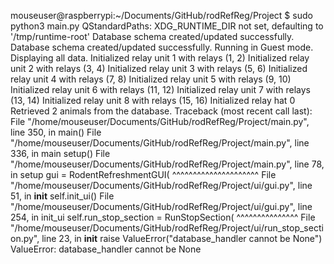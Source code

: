 mouseuser@raspberrypi:~/Documents/GitHub/rodRefReg/Project $ sudo python3 main.py
QStandardPaths: XDG_RUNTIME_DIR not set, defaulting to '/tmp/runtime-root'
Database schema created/updated successfully.
Database schema created/updated successfully.
Running in Guest mode. Displaying all data.
Initialized relay unit 1 with relays (1, 2)
Initialized relay unit 2 with relays (3, 4)
Initialized relay unit 3 with relays (5, 6)
Initialized relay unit 4 with relays (7, 8)
Initialized relay unit 5 with relays (9, 10)
Initialized relay unit 6 with relays (11, 12)
Initialized relay unit 7 with relays (13, 14)
Initialized relay unit 8 with relays (15, 16)
Initialized relay hat 0
Retrieved 2 animals from the database.
Traceback (most recent call last):
  File "/home/mouseuser/Documents/GitHub/rodRefReg/Project/main.py", line 350, in <module>
    main()
  File "/home/mouseuser/Documents/GitHub/rodRefReg/Project/main.py", line 336, in main
    setup()
  File "/home/mouseuser/Documents/GitHub/rodRefReg/Project/main.py", line 78, in setup
    gui = RodentRefreshmentGUI(
          ^^^^^^^^^^^^^^^^^^^^^
  File "/home/mouseuser/Documents/GitHub/rodRefReg/Project/ui/gui.py", line 51, in __init__
    self.init_ui()
  File "/home/mouseuser/Documents/GitHub/rodRefReg/Project/ui/gui.py", line 254, in init_ui
    self.run_stop_section = RunStopSection(
                            ^^^^^^^^^^^^^^^
  File "/home/mouseuser/Documents/GitHub/rodRefReg/Project/ui/run_stop_section.py", line 23, in __init__
    raise ValueError("database_handler cannot be None")
ValueError: database_handler cannot be None


